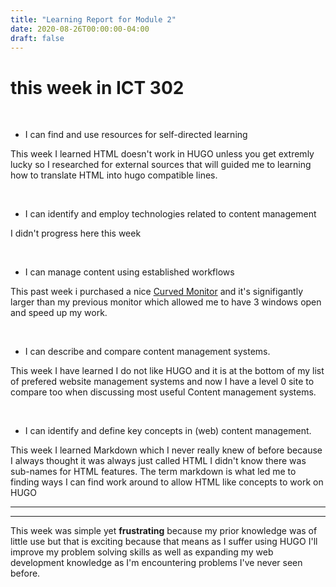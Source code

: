 ```yaml
---
title: "Learning Report for Module 2"
date: 2020-08-26T00:00:00-04:00
draft: false
---
```

# this week in ICT 302

<br>

  - I can find and use resources for self-directed learning
  
This week I learned HTML doesn't work in HUGO unless you get extremly lucky so I researched for external sources that will guided me to learning how to translate HTML into hugo compatible lines.

<br>

  - I can identify and employ technologies related to content management
  
  I didn't progress here this week
  
  <br>
  
  - I can manage content using established workflows
    
This past week i purchased a nice <a href="https://www.bestbuy.com/site/dell-32-led-curved-qhd-freesync-monitor-with-hdr/6375331.p?skuId=6375331" target="_top">Curved Monitor</a> and it's signifigantly larger than my previous monitor which allowed me to have 3 windows open and speed up my work.

<br>

  - I can describe and compare content management systems.
  
  This week I have learned I do not like HUGO and it is at the bottom of my list of prefered website management systems and now I have a level 0 site to compare too when discussing most useful Content management systems.

<br>

  - I can identify and define key concepts in (web) content management.
  
  This week I learned Markdown which I never really knew of before because I always thought it was always just called HTML I didn't know there was sub-names for HTML features. The term markdown is what led me to finding ways I can find work around to allow HTML like concepts to work on HUGO


<hr>

_________________________________________


This week was simple yet **frustrating** because my prior knowledge was of little use but that is exciting because that means as I suffer using HUGO I'll improve my problem solving skills as well as expanding my web development knowledge as I'm encountering problems I've never seen before.
